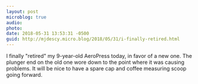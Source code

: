 ```yaml
---
layout: post
microblog: true
audio: 
photo: 
date: 2018-05-31 13:53:31 -0500
guid: http://mjdescy.micro.blog/2018/05/31/i-finally-retired.html
---
```

I finally "retired" my 9-year-old AeroPress today, in favor of a new one. The plunger end on the old one wore down to the point where it was causing problems. It will be nice to have a spare cap and coffee measuring scoop going forward.
